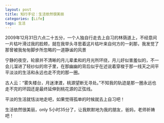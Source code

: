 ```yaml
---
layout: post
title: 知行手记：生活依然很美丽
categories: [Life]
tags: 生活
---
```


2009年12月31日六点二十五分，一个人独自行走去上自习的林荫道上，不经意间一片枯叶滑过我的脸颊，就在我举头寻思着这片枯叶来自何方的一刹那，我发觉了那曾被我匆匆脚步所忽略的一道静谧的风景

宁静的夜空，轮廓并不清晰的月儿辈柔和的月光所环绕，月儿好似害羞似的，不一会儿溜进了轻纱似的帘子里，在那幽幽的背后似乎在述说着穿梭于那一线天之间平平淡淡的生活和永远也走不完的那一圈。

古人云：“雾失楼台，月迷津渡，桃源望断无寻处。”不知我的轨迹是那一圈永远也走不完的环园还是最终延伸到桃花源的正弦线。

平淡的生活就恬淡地走吧，如果觉得孤单的时候就去上自习吧！

生活依然很美丽，only 5小时35分了，让我默默地为我的朋友，爸妈，老师祈祷吧！